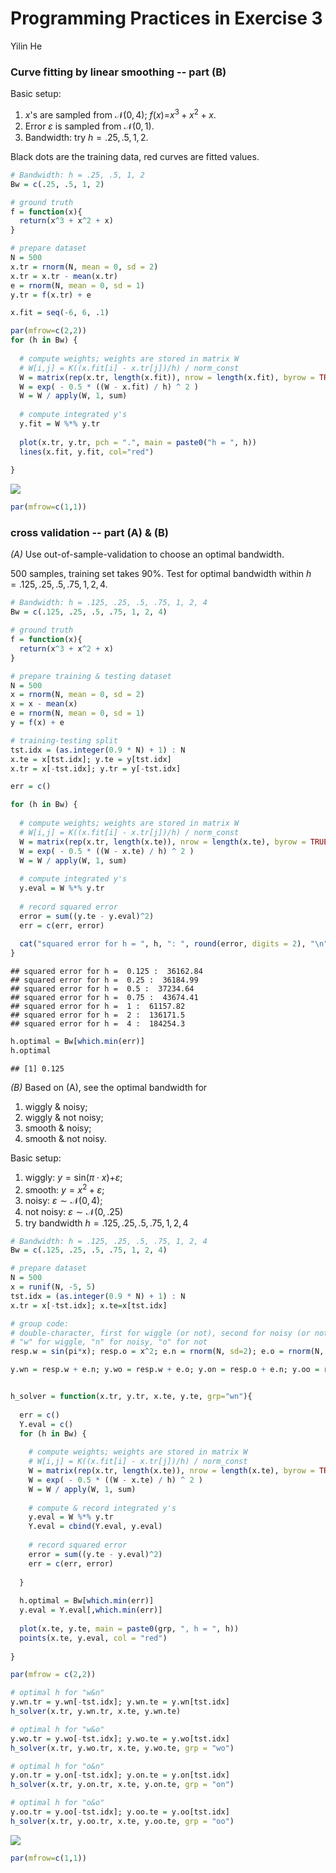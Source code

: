 Programming Practices in Exercise 3
================
Yilin He

### Curve fitting by linear smoothing -- part (B)

Basic setup:

1.  *x*'s are sampled from 𝒩(0, 4); *f*(*x*)=*x*<sup>3</sup> + *x*<sup>2</sup> + *x*.
2.  Error *ε* is sampled from 𝒩(0, 1).
3.  Bandwidth: try *h* = .25, .5, 1, 2.

Black dots are the training data, red curves are fitted values.

``` r
# Bandwidth: h = .25, .5, 1, 2
Bw = c(.25, .5, 1, 2)

# ground truth
f = function(x){
  return(x^3 + x^2 + x)
}

# prepare dataset
N = 500
x.tr = rnorm(N, mean = 0, sd = 2)
x.tr = x.tr - mean(x.tr)
e = rnorm(N, mean = 0, sd = 1)
y.tr = f(x.tr) + e

x.fit = seq(-6, 6, .1)

par(mfrow=c(2,2))
for (h in Bw) {
  
  # compute weights; weights are stored in matrix W
  # W[i,j] = K((x.fit[i] - x.tr[j])/h) / norm_const
  W = matrix(rep(x.tr, length(x.fit)), nrow = length(x.fit), byrow = TRUE)
  W = exp( - 0.5 * ((W - x.fit) / h) ^ 2 )
  W = W / apply(W, 1, sum)
  
  # compute integrated y's
  y.fit = W %*% y.tr
  
  plot(x.tr, y.tr, pch = ".", main = paste0("h = ", h))
  lines(x.fit, y.fit, col="red")
  
}
```

![](exercise03_R_files/figure-markdown_github/unnamed-chunk-1-1.png)

``` r
par(mfrow=c(1,1))
```

### cross validation -- part (A) & (B)

*(A)* Use out-of-sample-validation to choose an optimal bandwidth.

500 samples, training set takes 90%. Test for optimal bandwidth within *h* = .125, .25, .5, .75, 1, 2, 4.

``` r
# Bandwidth: h = .125, .25, .5, .75, 1, 2, 4
Bw = c(.125, .25, .5, .75, 1, 2, 4)

# ground truth
f = function(x){
  return(x^3 + x^2 + x)
}

# prepare training & testing dataset
N = 500
x = rnorm(N, mean = 0, sd = 2)
x = x - mean(x)
e = rnorm(N, mean = 0, sd = 1)
y = f(x) + e

# training-testing split
tst.idx = (as.integer(0.9 * N) + 1) : N
x.te = x[tst.idx]; y.te = y[tst.idx]
x.tr = x[-tst.idx]; y.tr = y[-tst.idx]

err = c()

for (h in Bw) {
  
  # compute weights; weights are stored in matrix W
  # W[i,j] = K((x.fit[i] - x.tr[j])/h) / norm_const
  W = matrix(rep(x.tr, length(x.te)), nrow = length(x.te), byrow = TRUE)
  W = exp( - 0.5 * ((W - x.te) / h) ^ 2 )
  W = W / apply(W, 1, sum)
  
  # compute integrated y's
  y.eval = W %*% y.tr
  
  # record squared error
  error = sum((y.te - y.eval)^2)
  err = c(err, error)
  
  cat("squared error for h = ", h, ": ", round(error, digits = 2), "\n")
}
```

    ## squared error for h =  0.125 :  36162.84 
    ## squared error for h =  0.25 :  36184.99 
    ## squared error for h =  0.5 :  37234.64 
    ## squared error for h =  0.75 :  43674.41 
    ## squared error for h =  1 :  61157.82 
    ## squared error for h =  2 :  136171.5 
    ## squared error for h =  4 :  184254.3

``` r
h.optimal = Bw[which.min(err)]
h.optimal
```

    ## [1] 0.125

*(B)* Based on (A), see the optimal bandwidth for

1.  wiggly & noisy;
2.  wiggly & not noisy;
3.  smooth & noisy;
4.  smooth & not noisy.

Basic setup:

1.  wiggly: *y* = sin(*π* ⋅ *x*)+*ε*;
2.  smooth: *y* = *x*<sup>2</sup> + *ε*;
3.  noisy: *ε* ∼ 𝒩(0, 4);
4.  not noisy: *ε* ∼ 𝒩(0, .25)
5.  try bandwidth *h* = .125, .25, .5, .75, 1, 2, 4

``` r
# Bandwidth: h = .125, .25, .5, .75, 1, 2, 4
Bw = c(.125, .25, .5, .75, 1, 2, 4)

# prepare dataset
N = 500
x = runif(N, -5, 5)
tst.idx = (as.integer(0.9 * N) + 1) : N
x.tr = x[-tst.idx]; x.te=x[tst.idx]

# group code:
# double-character, first for wiggle (or not), second for noisy (or not)
# "w" for wiggle, "n" for noisy, "o" for not
resp.w = sin(pi*x); resp.o = x^2; e.n = rnorm(N, sd=2); e.o = rnorm(N, sd = .5)

y.wn = resp.w + e.n; y.wo = resp.w + e.o; y.on = resp.o + e.n; y.oo = resp.o + e.o


h_solver = function(x.tr, y.tr, x.te, y.te, grp="wn"){
  
  err = c()
  Y.eval = c()
  for (h in Bw) {
    
    # compute weights; weights are stored in matrix W
    # W[i,j] = K((x.fit[i] - x.tr[j])/h) / norm_const
    W = matrix(rep(x.tr, length(x.te)), nrow = length(x.te), byrow = TRUE)
    W = exp( - 0.5 * ((W - x.te) / h) ^ 2 )
    W = W / apply(W, 1, sum)
    
    # compute & record integrated y's
    y.eval = W %*% y.tr
    Y.eval = cbind(Y.eval, y.eval)
    
    # record squared error
    error = sum((y.te - y.eval)^2)
    err = c(err, error)
    
  }
  
  h.optimal = Bw[which.min(err)]
  y.eval = Y.eval[,which.min(err)]
  
  plot(x.te, y.te, main = paste0(grp, ", h = ", h))
  points(x.te, y.eval, col = "red")
  
}

par(mfrow = c(2,2))

# optimal h for "w&n"
y.wn.tr = y.wn[-tst.idx]; y.wn.te = y.wn[tst.idx]
h_solver(x.tr, y.wn.tr, x.te, y.wn.te)

# optimal h for "w&o"
y.wo.tr = y.wo[-tst.idx]; y.wo.te = y.wo[tst.idx]
h_solver(x.tr, y.wo.tr, x.te, y.wo.te, grp = "wo")

# optimal h for "o&n"
y.on.tr = y.on[-tst.idx]; y.on.te = y.on[tst.idx]
h_solver(x.tr, y.on.tr, x.te, y.on.te, grp = "on")

# optimal h for "o&o"
y.oo.tr = y.oo[-tst.idx]; y.oo.te = y.oo[tst.idx]
h_solver(x.tr, y.oo.tr, x.te, y.oo.te, grp = "oo")
```

![](exercise03_R_files/figure-markdown_github/unnamed-chunk-3-1.png)

``` r
par(mfrow=c(1,1))
```
